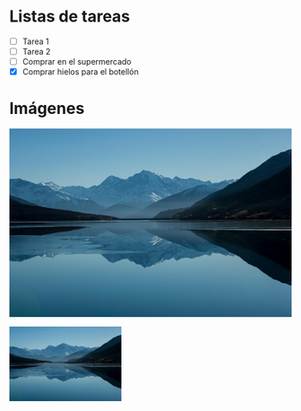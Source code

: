 # Listas de tareas
- [ ] Tarea 1
- [ ] Tarea 2
- [ ] Comprar en el supermercado
- [x] Comprar hielos para el botellón

# Imágenes
![Esto es un paisaje|100](./images/paisaje.jpg)

<img src="images/paisaje.jpg" width="200px">

